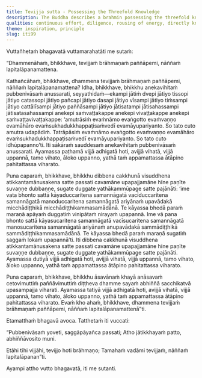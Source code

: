 ```yaml
---
title: Tevijja sutta - Possessing the Threefold Knowledge
description: The Buddha describes a brahmin possessing the threefold knowledge through the Dhamma, not through mere repetition of what is said. This includes the recollection of past lives, the divine eye seeing beings’ rebirths according to kamma, and the realization of liberation through the wearing away of mental defilements.
qualities: continuous effort, diligence, rousing of energy, directly knowing
theme: inspiration, principle
slug: iti99
---
```


Vuttañhetaṁ bhagavatā vuttamarahatāti me sutaṁ:

“Dhammenāhaṁ, bhikkhave, tevijjaṁ brāhmaṇaṁ paññāpemi, nāññaṁ lapitalāpanamattena.

Kathañcāhaṁ, bhikkhave, dhammena tevijjaṁ brāhmaṇaṁ paññāpemi, nāññaṁ lapitalāpanamattena? Idha, bhikkhave, bhikkhu anekavihitaṁ pubbenivāsaṁ anussarati, seyyathidaṁ—ekampi jātiṁ dvepi jātiyo tissopi jātiyo catassopi jātiyo pañcapi jātiyo dasapi jātiyo vīsampi jātiyo tiṁsampi jātiyo cattālīsampi jātiyo paññāsampi jātiyo jātisatampi jātisahassampi jātisatasahassampi anekepi saṁvaṭṭakappe anekepi vivaṭṭakappe anekepi saṁvaṭṭavivaṭṭakappe: ‘amutrāsiṁ evaṁnāmo evaṅgotto evaṁvaṇṇo evamāhāro evaṁsukhadukkhappaṭisaṁvedī evamāyupariyanto. So tato cuto amutra udapādiṁ. Tatrāpāsiṁ evaṁnāmo evaṅgotto evaṁvaṇṇo evamāhāro evaṁsukhadukkhappaṭisaṁvedī evamāyupariyanto. So tato cuto idhūpapanno’ti. Iti sākāraṁ sauddesaṁ anekavihitaṁ pubbenivāsaṁ anussarati. Ayamassa paṭhamā vijjā adhigatā hoti, avijjā vihatā, vijjā uppannā, tamo vihato, āloko uppanno, yathā taṁ appamattassa ātāpino pahitattassa viharato.

Puna caparaṁ, bhikkhave, bhikkhu dibbena cakkhunā visuddhena atikkantamānusakena satte passati cavamāne upapajjamāne hīne paṇīte suvaṇṇe dubbaṇṇe, sugate duggate yathākammūpage satte pajānāti: ‘ime vata bhonto sattā kāyaduccaritena samannāgatā vacīduccaritena samannāgatā manoduccaritena samannāgatā ariyānaṁ upavādakā micchādiṭṭhikā micchādiṭṭhikammasamādānā. Te kāyassa bhedā paraṁ maraṇā apāyaṁ duggatiṁ vinipātaṁ nirayaṁ upapannā. Ime vā pana bhonto sattā kāyasucaritena samannāgatā vacīsucaritena samannāgatā manosucaritena samannāgatā ariyānaṁ anupavādakā sammādiṭṭhikā sammādiṭṭhikammasamādānā. Te kāyassa bhedā paraṁ maraṇā sugatiṁ saggaṁ lokaṁ upapannā’ti. Iti dibbena cakkhunā visuddhena atikkantamānusakena satte passati cavamāne upapajjamāne hīne paṇīte suvaṇṇe dubbaṇṇe, sugate duggate yathākammūpage satte pajānāti. Ayamassa dutiyā vijjā adhigatā hoti, avijjā vihatā, vijjā uppannā, tamo vihato, āloko uppanno, yathā taṁ appamattassa ātāpino pahitattassa viharato.

Puna caparaṁ, bhikkhave, bhikkhu āsavānaṁ khayā anāsavaṁ cetovimuttiṁ paññāvimuttiṁ diṭṭheva dhamme sayaṁ abhiññā sacchikatvā upasampajja viharati. Ayamassa tatiyā vijjā adhigatā hoti, avijjā vihatā, vijjā uppannā, tamo vihato, āloko uppanno, yathā taṁ appamattassa ātāpino pahitattassa viharato. Evaṁ kho ahaṁ, bhikkhave, dhammena tevijjaṁ brāhmaṇaṁ paññāpemi, nāññaṁ lapitalāpanamattenā”ti.

Etamatthaṁ bhagavā avoca. Tatthetaṁ iti vuccati:

“Pubbenivāsaṁ yoveti,
saggāpāyañca passati;
Atho jātikkhayaṁ patto,
abhiññāvosito muni.

Etāhi tīhi vijjāhi,
tevijjo hoti brāhmaṇo;
Tamahaṁ vadāmi tevijjaṁ,
nāññaṁ lapitalāpanan”ti.

Ayampi attho vutto bhagavatā, iti me sutanti.
